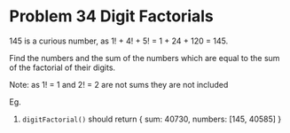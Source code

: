 # Problem 34 Digit Factorials

145 is a curious number, as 1! + 4! + 5! = 1 + 24 + 120 = 145.

Find the numbers and the sum of the numbers which are equal to the sum of the factorial of their digits.

Note: as 1! = 1 and 2! = 2 are not sums they are not included

Eg.

1. ```digitFactorial()``` should return { sum: 40730, numbers: [145, 40585] }
